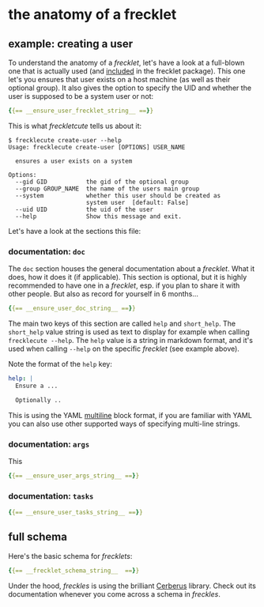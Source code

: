 # the anatomy of a frecklet

## example: creating a user

To understand the anatomy of a *frecklet*, let's have a look at a full-blown one that is actually used (and [included](https://gitlab.com/freckles-io/frecklets-nsbl/blob/develop/system/users/create-user.frecklet) in the frecklet package). This one let's you ensures that user exists on a host machine (as well as their optional group). It also gives the option to specify the UID and whether the user is supposed to be a system user or not:

```yaml
{{== __ensure_user_frecklet_string__ ==}}
```

This is what *freckletcute* tells us about it:

```
$ frecklecute create-user --help
Usage: frecklecute create-user [OPTIONS] USER_NAME

  ensures a user exists on a system

Options:
  --gid GID           the gid of the optional group
  --group GROUP_NAME  the name of the users main group
  --system            whether this user should be created as
                      system user  [default: False]
  --uid UID           the uid of the user
  --help              Show this message and exit.
```

Let's have a look at the sections this file:

### documentation: ``doc``

The ``doc`` section houses the general documentation about a *frecklet*. What it does, how it does it (if applicable). This section is optional, but it is highly recommended to have one in a *frecklet*, esp. if you plan to share it with other people. But also as record for yourself in 6 months...

``` yaml
{{== __ensure_user_doc_string__ ==}}
```

The main two keys of this section are called ``help`` and ``short_help``. The ``short_help`` value string is used as text to display
for example when calling ``frecklecute --help``. The ``help`` value is a string in markdown format, and it's used when calling ``--help`` on the specific *frecklet* (see example above).

Note the format of the ``help`` key:

``` yaml
help: |
  Ensure a ...

  Optionally ..
```

This is using the YAML [multiline](https://til.hashrocket.com/posts/d7c96e2ee7-multiline-strings-in-yaml) block format,
if you are familiar with YAML you can also use other supported ways of specifying multi-line strings.

### documentation: ``args``

This

``` yaml
{{== __ensure_user_args_string__ ==}}
```

### documentation: ``tasks``

``` yaml
{{== __ensure_user_tasks_string__ ==}}
```

## full schema

Here's the basic schema for *frecklets*:

```yaml
{{== __frecklet_schema_string__  ==}}
```

Under the hood, *freckles* is using the brilliant [Cerberus](http://docs.python-cerberus.org/en/stable/) library. Check out its documentation whenever you come across a schema in *freckles*.
